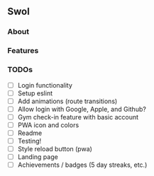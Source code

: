 ## Swol

### About

### Features

### TODOs

- [ ] Login functionality 
- [ ] Setup eslint
- [ ] Add animations (route transitions)
- [ ] Allow login with Google, Apple, and Github?
- [ ] Gym check-in feature with basic account
- [ ] PWA icon and colors
- [ ] Readme
- [ ] Testing!
- [ ] Style reload button (pwa)
- [ ] Landing page
- [ ] Achievements / badges (5 day streaks, etc.)
